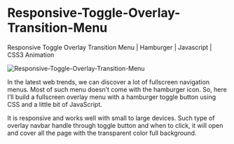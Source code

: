 # Responsive-Toggle-Overlay-Transition-Menu
Responsive Toggle Overlay Transition Menu | Hamburger | Javascript | CSS3 Animation

![Responsive-Toggle-Overlay-Transition-Menu](https://user-images.githubusercontent.com/82109268/129260154-7841a32a-e096-4c7f-a236-d2b7a07564b6.jpg)


In the latest web trends, we can discover a lot of fullscreen navigation menus. Most of such menu doesn’t come with the hamburger icon. So,  here I’ll build a fullscreen overlay menu with a hamburger toggle button using CSS and a little bit of JavaScript.

It is responsive and works well with small to large devices. Such type of overlay navbar handle through toggle button and when to click, it will open and cover all the page with the transparent color full background.
